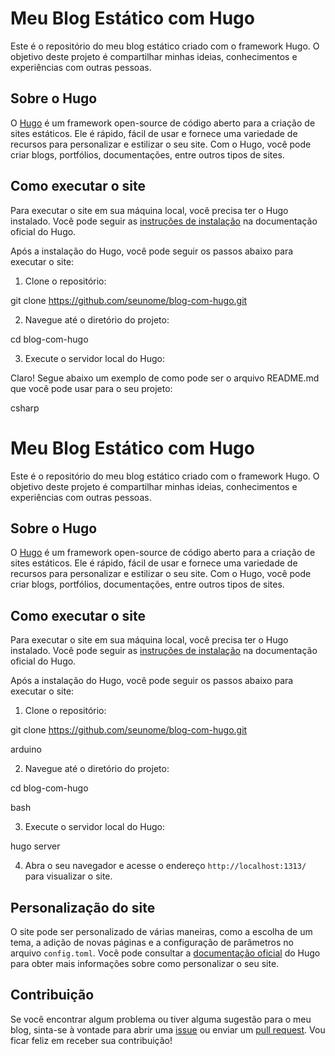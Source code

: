 # Meu Blog Estático com Hugo

Este é o repositório do meu blog estático criado com o framework Hugo. O objetivo deste projeto é compartilhar minhas ideias, conhecimentos e experiências com outras pessoas.

## Sobre o Hugo

O [Hugo](https://gohugo.io/) é um framework open-source de código aberto para a criação de sites estáticos. Ele é rápido, fácil de usar e fornece uma variedade de recursos para personalizar e estilizar o seu site. Com o Hugo, você pode criar blogs, portfólios, documentações, entre outros tipos de sites.

## Como executar o site

Para executar o site em sua máquina local, você precisa ter o Hugo instalado. Você pode seguir as [instruções de instalação](https://gohugo.io/getting-started/installing/) na documentação oficial do Hugo.

Após a instalação do Hugo, você pode seguir os passos abaixo para executar o site:

1. Clone o repositório:

git clone https://github.com/seunome/blog-com-hugo.git


2. Navegue até o diretório do projeto:

cd blog-com-hugo


3. Execute o servidor local do Hugo:

Claro! Segue abaixo um exemplo de como pode ser o arquivo README.md que você pode usar para o seu projeto:

csharp

# Meu Blog Estático com Hugo

Este é o repositório do meu blog estático criado com o framework Hugo. O objetivo deste projeto é compartilhar minhas ideias, conhecimentos e experiências com outras pessoas.

## Sobre o Hugo

O [Hugo](https://gohugo.io/) é um framework open-source de código aberto para a criação de sites estáticos. Ele é rápido, fácil de usar e fornece uma variedade de recursos para personalizar e estilizar o seu site. Com o Hugo, você pode criar blogs, portfólios, documentações, entre outros tipos de sites.

## Como executar o site

Para executar o site em sua máquina local, você precisa ter o Hugo instalado. Você pode seguir as [instruções de instalação](https://gohugo.io/getting-started/installing/) na documentação oficial do Hugo.

Após a instalação do Hugo, você pode seguir os passos abaixo para executar o site:

1. Clone o repositório:

git clone https://github.com/seunome/blog-com-hugo.git

arduino


2. Navegue até o diretório do projeto:

cd blog-com-hugo

bash


3. Execute o servidor local do Hugo:

hugo server


4. Abra o seu navegador e acesse o endereço `http://localhost:1313/` para visualizar o site.

## Personalização do site

O site pode ser personalizado de várias maneiras, como a escolha de um tema, a adição de novas páginas e a configuração de parâmetros no arquivo `config.toml`. Você pode consultar a [documentação oficial](https://gohugo.io/documentation/) do Hugo para obter mais informações sobre como personalizar o seu site.

## Contribuição

Se você encontrar algum problema ou tiver alguma sugestão para o meu blog, sinta-se à vontade para abrir uma [issue](https://github.com/seunome/blog-com-hugo/issues) ou enviar um [pull request](https://github.com/seunome/blog-com-hugo/pulls). Vou ficar feliz em receber sua contribuição!
